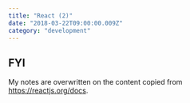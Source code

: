 ```yaml
---
title: "React (2)"
date: "2018-03-22T09:00:00.009Z"
category: "development"
---
```

## FYI
My notes are overwritten on the content copied from https://reactjs.org/docs.
